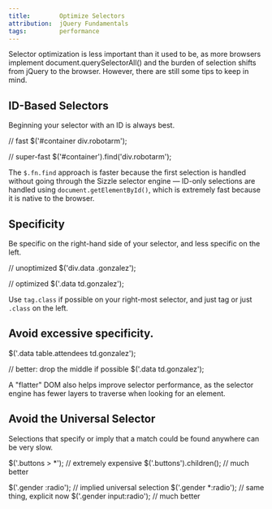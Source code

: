 ```yaml
---
title:        Optimize Selectors
attribution:  jQuery Fundamentals
tags:         performance
---
```


Selector optimization is less important than it used to be, as more browsers
implement document.querySelectorAll() and the burden of selection shifts from
jQuery to the browser. However, there are still some tips to keep in mind.

## ID-Based Selectors

Beginning your selector with an ID is always best.

<javascript>
// fast
$('#container div.robotarm');

// super-fast
$('#container').find('div.robotarm');
</javascript>

The `$.fn.find` approach is faster because the first selection is handled
without going through the Sizzle selector engine — ID-only selections are
handled using `document.getElementById()`, which is extremely fast because it is
native to the browser.

## Specificity

Be specific on the right-hand side of your selector, and less specific on the
left.

<javascript>
// unoptimized
$('div.data .gonzalez');

// optimized
$('.data td.gonzalez');

</javascript>

Use `tag.class` if possible on your right-most selector, and just tag or just
`.class` on the left.

## Avoid excessive specificity.

<javascript>
$('.data table.attendees td.gonzalez');

// better: drop the middle if possible
$('.data td.gonzalez');
</javascript>

A "flatter" DOM also helps improve selector performance, as the selector engine
has fewer layers to traverse when looking for an element.

## Avoid the Universal Selector

Selections that specify or imply that a match could be found anywhere can be
very slow.

<javascript>
$('.buttons > *');  // extremely expensive
$('.buttons').children();  // much better

$('.gender :radio');  // implied universal selection
$('.gender *:radio'); // same thing, explicit now
$('.gender input:radio'); // much better
</javascript>
